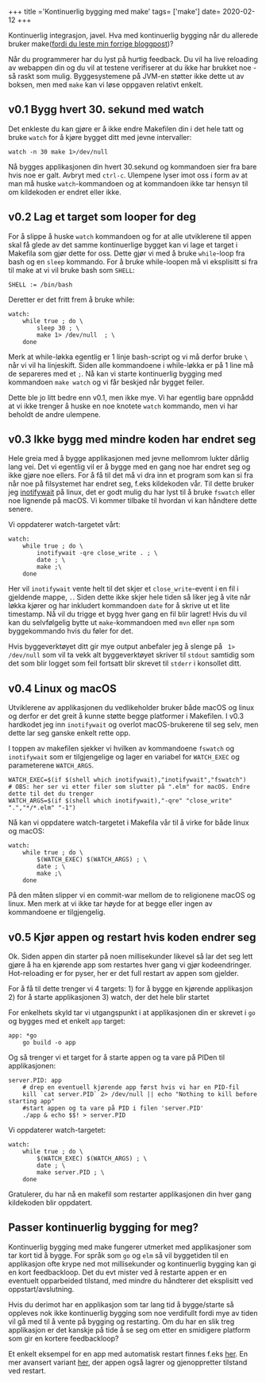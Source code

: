 +++
title ='Kontinuerlig bygging med make'
tags= ['make']
date= 2020-02-12
+++

Kontinuerlig integrasjon, javel. Hva med kontinuerlig bygging når du allerede bruker make([fordi du leste min forrige bloggpost](https://www.kodemaker.no/blogg/2019-11-makefile-basics/))?


Når du programmerer har du lyst på hurtig feedback. Du vil ha live reloading av webappen din og du vil at testene verifiserer at du ikke har brukket noe - så raskt som mulig. Byggesystemene på JVM-en støtter ikke dette ut av boksen, men med `make` kan vi løse oppgaven relativt enkelt.

## v0.1 Bygg hvert 30. sekund med watch

Det enkleste du kan gjøre er å ikke endre Makefilen din i det hele tatt og bruke `watch` for å kjøre bygget ditt med jevne intervaller:

    watch -n 30 make 1>/dev/null

Nå bygges applikasjonen din hvert 30.sekund og kommandoen sier fra bare hvis noe er galt. Avbryt med `ctrl-c`. Ulempene lyser imot oss i form av at man må huske `watch`-kommandoen og at kommandoen ikke tar hensyn til om kildekoden er endret eller ikke.

## v0.2 Lag et target som looper for deg

For å slippe å huske `watch` kommandoen og for at alle utviklerene til appen skal få glede av det samme kontinuerlige bygget kan vi lage et target i Makefila som gjør dette for oss. Dette gjør vi med å bruke `while`-loop fra bash og en `sleep` kommando. For å bruke while-loopen må vi eksplisitt si fra til make at vi vil bruke bash som `SHELL`:

    SHELL := /bin/bash

Deretter er det fritt frem å bruke while:

    watch:
		while true ; do \
			sleep 30 ; \
			make 1> /dev/null  ; \
		done


Merk at while-løkka egentlig er 1 linje bash-script og vi må derfor bruke `\` når vi vil ha linjeskift. Siden alle kommandoene i while-løkka er på 1 line må de separeres med et `;`. Nå kan vi starte kontinuerlig bygging med kommandoen `make watch` og vi får beskjed når bygget feiler.

Dette ble jo litt bedre enn v0.1, men ikke mye. Vi har egentlig bare oppnådd at vi ikke trenger å huske en noe knotete `watch` kommando, men vi har beholdt de andre ulempene.

## v0.3 Ikke bygg med mindre koden har endret seg

Hele greia med å bygge applikasjonen med jevne mellomrom lukter dårlig lang vei. Det vi egentlig vil er å bygge med en gang noe har endret seg og ikke gjøre noe ellers. For å få til det må vi dra inn et program som kan si fra når noe på filsystemet har endret seg, f.eks kildekoden vår. Til dette bruker jeg [inotifywait](https://linux.die.net/man/1/inotifywait) på linux, det er godt mulig du har lyst til å bruke `fswatch` eller noe lignende på macOS. Vi kommer tilbake til hvordan vi kan håndtere dette senere.

Vi oppdaterer watch-targetet vårt:

    watch:
		while true ; do \
			inotifywait -qre close_write . ; \
			date ; \
			make ;\
		done

Her vil `inotifywait` vente helt til det skjer et `close_write`-event i en fil i gjeldende mappe, `.`. Siden dette ikke skjer hele tiden så liker jeg å vite når løkka kjører og har inkludert kommandoen `date` for å skrive ut et lite timestamp. Nå vil du trigge et bygg hver gang en fil blir lagret! Hvis du vil kan du selvfølgelig bytte ut `make`-kommandoen med `mvn` eller `npm` som byggekommando hvis du føler for det.

Hvis byggeverktøyet ditt gir mye output anbefaler jeg å slenge på  ` 1> /dev/null` som vil ta vekk alt byggeverktøyet skriver til `stdout` samtidig som det som blir logget som feil fortsatt blir skrevet til `stderr` i konsollet ditt.

## v0.4 Linux og macOS

Utviklerene av applikasjonen du vedlikeholder bruker både macOS og linux og derfor er det greit å kunne støtte begge platformer i Makefilen. I v0.3 hardkodet jeg inn `inotifywait` og overlot macOS-brukerene til seg selv, men dette lar seg ganske enkelt rette opp.

I toppen av makefilen sjekker vi hvilken av kommandoene `fswatch` og `inotifywait` som er tilgjengelige og lager en variabel for `WATCH_EXEC` og parameterene `WATCH_ARGS`.

    WATCH_EXEC=$(if $(shell which inotifywait),"inotifywait","fswatch")
	# OBS: her ser vi etter filer som slutter på ".elm" for macOS. Endre dette til det du trenger
    WATCH_ARGS=$(if $(shell which inotifywait),"-qre" "close_write" ".","*/*.elm" "-1")


Nå kan vi oppdatere watch-targetet i Makefila vår til å virke for både linux og macOS:

    watch:
		while true ; do \
		    $(WATCH_EXEC) $(WATCH_ARGS) ; \
			date ; \
			make ;\
		done

På den måten slipper vi en commit-war mellom de to religionene macOS og linux. Men merk at vi ikke tar høyde for at begge eller ingen av kommandoene er tilgjengelig.


## v0.5 Kjør appen og restart hvis koden endrer seg

Ok. Siden appen din starter på noen millisekunder likevel så lar det seg lett gjøre å ha en kjørende app som restartes hver gang vi gjør kodeendringer. Hot-reloading er for pyser, her er det full restart av appen som gjelder.

For å få til dette trenger vi 4 targets: 1) for å bygge en kjørende applikasjon 2) for å starte applikasjonen 3) watch, der det hele blir startet

For enkelhets skyld tar vi utgangspunkt i at applikasjonen din er skrevet i `go` og bygges med et enkelt `app` target:

	app: *go
		go build -o app

Og så trenger vi et target for å starte appen og ta vare på PIDen til applikasjonen:

	server.PID: app
		# drep en eventuell kjørende app først hvis vi har en PID-fil
		kill `cat server.PID` 2> /dev/null || echo "Nothing to kill before starting app"
		#start appen og ta vare på PID i filen 'server.PID'
		./app & echo $$! > server.PID

Vi oppdaterer watch-targetet:

	watch:
		while true ; do \
		    $(WATCH_EXEC) $(WATCH_ARGS) ; \
			date ; \
			make server.PID ; \
		done

Gratulerer, du har nå en makefil som restarter applikasjonen din hver gang kildekoden blir oppdatert.

## Passer kontinuerlig bygging for meg?

Kontinuerlig bygging med make fungerer utmerket med applikasjoner som tar kort tid å bygge. For språk som `go` og `elm` så vil byggetiden til en applikasjon ofte krype ned mot millisekunder og kontinuerlig bygging kan gi en kort feedbackloop. Det du evt mister ved å restarte appen er en eventuelt opparbeided tilstand, med mindre du håndterer det eksplisitt ved oppstart/avslutning.

Hvis du derimot har en applikasjon som tar lang tid å bygge/starte så oppleves nok ikke kontinuerlig bygging som noe verdifullt fordi mye av tiden vil gå med til å vente på bygging og restarting. Om du har en slik treg applikasjon er det kanskje på tide å se seg om etter en smidigere platform som gir en kortere feedbackloop?

Et enkelt eksempel for en app med automatisk restart finnes f.eks [her](https://github.com/nilsmagnus/komkujson). En mer avansert variant [her](https://github.com/nilsmagnus/snitch/), der appen også lagrer og gjenoppretter tilstand ved restart.
